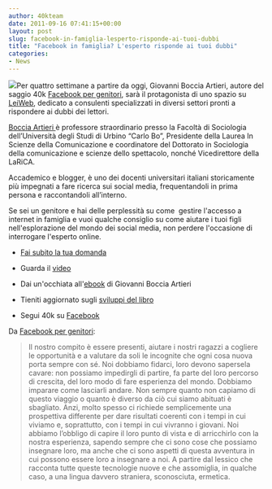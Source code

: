 ```yaml
---
author: 40kteam
date: 2011-09-16 07:41:15+00:00
layout: post
slug: facebook-in-famiglia-lesperto-risponde-ai-tuoi-dubbi
title: "Facebook in famiglia? L'esperto risponde ai tuoi dubbi"
categories:
- News
---
```


[![](http://quarantak.wpengine.com/wp-content/uploads/2011/09/leiwebfb_pic-300x286.jpg)](http://quarantak.wpengine.com/wp-content/uploads/2011/09/leiwebfb_pic.jpg)Per quattro settimane a partire da oggi, Giovanni Boccia Artieri, autore del saggio 40k [Facebook per genitori](http://www.bookrepublic.it/book/9788865860649-facebook-per-genitori/), sarà il protagonista di uno spazio su [LeiWeb](http://www.leiweb.it/), dedicato a consulenti specializzati in diversi settori pronti a rispondere ai dubbi dei lettori.





[Boccia Artieri ](https://twitter.com/#!/GBA_mediamondo)è professore straordinario presso la Facoltà di Sociologia dell’Università degli Studi di Urbino “Carlo Bo”, Presidente della Laurea In Scienze della Comunicazione e coordinatore del Dottorato in Sociologia della comunicazione e scienze dello spettacolo, nonché Vicedirettore della LaRiCA.




Accademico e blogger, è uno dei docenti universitari italiani storicamente più impegnati a fare ricerca sui social media, frequentandoli in prima persona e raccontandoli all’interno.


  



Se sei un genitore e hai delle perplessità su come  gestire l'accesso a internet in famiglia e vuoi qualche consiglio su come aiutare i tuoi figli nell'esplorazione del mondo dei social media, non perdere l'occasione di interrogare l'esperto online.






	
  * [Fai subito la tua domanda](http://domande-e-risposte.leiweb.it/40k-esperto-social-network/giovanni-boccia-artieri/)

	
  * Guarda il [video](http://www.leiweb.it/celebrity/personaggi-news/2011/boccia-artieri-facebook-genitori-30322744131.shtml)

	
  * Dai un'occhiata all'[ebook](http://www.bookrepublic.it/book/9788865860649-facebook-per-genitori/) di Giovanni Boccia Artieri

	
  * Tieniti aggiornato sugli [sviluppi del libro](http://www.facebook.com/pages/FB-per-genitori/204322492945016)

	
  * Segui 40k su [Facebook](http://www.facebook.com/pages/40k-Italia/259757214044681?sk=app_106171216118819)







Da [Facebook per genitori](http://www.bookrepublic.it/book/9788865860649-facebook-per-genitori/):





> 

> 
> Il nostro compito è essere presenti, aiutare i nostri ragazzi a cogliere le opportunità e a valutare da soli le incognite che ogni cosa nuova porta sempre con sé.
Noi dobbiamo fidarci, loro devono sapersela cavare: non possiamo impedirgli di partire, fa parte del loro percorso di crescita, del loro modo di fare esperienza del mondo. Dobbiamo imparare come lasciarli andare. Non sempre quanto non capiamo di questo viaggio o quanto è diverso da ciò cui siamo abituati è sbagliato. Anzi, molto spesso ci richiede semplicemente una prospettiva differente per dare risultati coerenti con i tempi in cui viviamo e, soprattutto, con i tempi in cui vivranno i giovani.
Noi abbiamo l’obbligo di capire il loro punto di vista e di arricchirlo con la nostra esperienza, sapendo sempre che ci sono cose che possiamo insegnare loro, ma anche che ci sono aspetti di questa avventura in cui possono essere loro a insegnare a noi.
A partire dal lessico che racconta tutte queste tecnologie nuove e che assomiglia, in qualche caso, a una lingua davvero straniera, sconosciuta, ermetica.